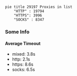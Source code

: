 
```mermaid
pie title 29197 Proxies in list
    "HTTP" : 19794
    "HTTPS": 3996
    "SOCKS" : 8347
```

### Some Info
#### Average Timeout

- mixed: 3.8s
- http: 2.1s
- https: 8.6s
- socks: 6.5s